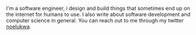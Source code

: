 I'm a software engineer, i design and build things that sometimes end up on
the internet for humans to use.
I also write about software development and computer science in general.
You can reach out to me through my twitter
[noelukwa](https://twitter.com/noelukwa).
